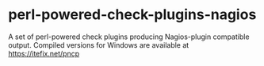 # perl-powered-check-plugins-nagios
A set of perl-powered check plugins producing Nagios-plugin compatible output.
Compiled versions for Windows are available at https://itefix.net/pncp
